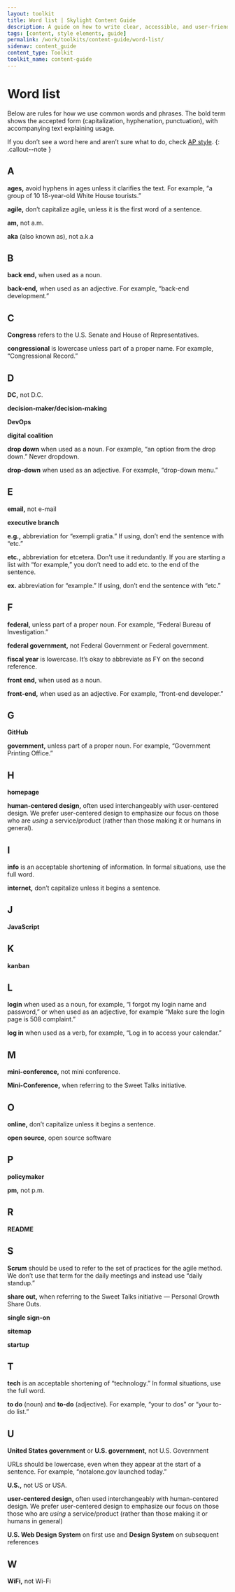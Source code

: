 ```yaml
---
layout: toolkit
title: Word list | Skylight Content Guide
description: A guide on how to write clear, accessible, and user-friendly content at Skylight.
tags: [content, style elements, guide]
permalink: /work/toolkits/content-guide/word-list/
sidenav: content_guide
content_type: Toolkit
toolkit_name: content-guide
---
```


# Word list

Below are rules for how we use common words and phrases. The bold term shows the accepted form (capitalization, hyphenation, punctuation), with accompanying text explaining usage.

If you don’t see a word here and aren’t sure what to do, check [AP style](https://www.apstylebook.com/).
{: .callout--note }


## A

**ages,** avoid hyphens in ages unless it clarifies the text. For example, “a group of 10 18-year-old White House tourists.”

**agile,** don’t capitalize agile, unless it is the first word of a sentence.

**am,** not a.m.

**aka** (also known as), not a.k.a


## B

**back end,** when used as a noun.

**back-end,** when used as an adjective. For example, “back-end development.”


## C

**Congress** refers to the U.S. Senate and House of Representatives.

**congressional** is lowercase unless part of a proper name. For example, “Congressional Record.”


## D

**DC,** not D.C.

**decision-maker/decision-making**

**DevOps**

**digital coalition**

**drop down** when used as a noun. For example, “an option from the drop down.” Never dropdown.

**drop-down** when used as an adjective. For example, “drop-down menu.”


## E

**email,** not e-mail

**executive branch**

**e.g.,** abbreviation for “exempli gratia.” If using, don’t end the sentence with “etc.”

**etc.,** abbreviation for etcetera. Don’t use it redundantly. If you are starting a list with “for example,” you don’t need to add etc. to the end of the sentence.

**ex.** abbreviation for “example.” If using, don’t end the sentence with “etc.”


## F

**federal,** unless part of a proper noun. For example, “Federal Bureau of Investigation.”

**federal government,** not Federal Government or Federal government.

**fiscal year** is lowercase. It’s okay to abbreviate as FY on the second reference.

**front end,** when used as a noun.

**front-end,** when used as an adjective. For example, “front-end developer.”


## G

**GitHub**

**government,** unless part of a proper noun. For example, “Government Printing Office.”


## H

**homepage**

**human-centered design,** often used interchangeably with user-centered design. We prefer user-centered design to emphasize our focus on those who are _using_ a service/product (rather than those making it or humans in general).


## I

**info** is an acceptable shortening of information. In formal situations, use the full word.

**internet,** don’t capitalize unless it begins a sentence.


## J

**JavaScript**


## K

**kanban**


## L

**login** when used as a noun, for example, “I forgot my login name and password,” or when used as an adjective, for example “Make sure the login page is 508 complaint.”

**log in** when used as a verb, for example, “Log in to access your calendar.”


## M

**mini-conference,** not mini conference.

**Mini-Conference,** when referring to the Sweet Talks initiative.


## O

**online,** don’t capitalize unless it begins a sentence.

**open source,** open source software


## P

**policymaker**

**pm,** not p.m.


## R

**README**


## S

**Scrum** should be used to refer to the set of practices for the agile method. We don’t use that term for the daily meetings and instead use “daily standup.”

**share out,** when referring to the Sweet Talks initiative — Personal Growth Share Outs.

**single sign-on**

**sitemap**

**startup**


## T

**tech** is an acceptable shortening of “technology.” In formal situations, use the full word.

**to do** (noun) and **to-do** (adjective). For example, “your to dos” or “your to-do list.”


## U

**United States government** or **U.S. government,** not U.S. Government

URLs should be lowercase, even when they appear at the start of a sentence. For example, “notalone.gov launched today.”

**U.S.,** not US or USA.

**user-centered design,** often used interchangeably with human-centered design. We prefer user-centered design to emphasize our focus on those those who are _using_ a service/product (rather than those making it or humans in general)

**U.S. Web Design System** on first use and **Design System** on subsequent references


## W

**WiFi,** not Wi-Fi
